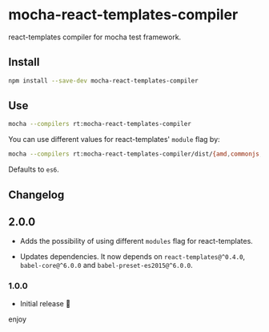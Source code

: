 # mocha-react-templates-compiler

react-templates compiler for mocha test framework.

## Install

```sh
npm install --save-dev mocha-react-templates-compiler
```

## Use

```sh
mocha --compilers rt:mocha-react-templates-compiler
```

You can use different values for react-templates' `module` flag by:

```sh
mocha --compilers rt:mocha-react-templates-compiler/dist/{amd,commonjs,es6}
```

Defaults to `es6`.

## Changelog

## 2.0.0

* Adds the possibility of using different `modules` flag for react-templates.

* Updates dependencies. It now depends on `react-templates@^0.4.0`,
  `babel-core@^6.0.0` and `babel-preset-es2015@^6.0.0`.

### 1.0.0

* Initial release :tada:

enjoy
